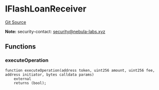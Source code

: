 # IFlashLoanReceiver
[Git Source](https://github.com/nebula-labs-xyz/lendefi-protocol/blob/921edb5eadadd55e1a3bfce4389f11db33e9cb1a/contracts/interfaces/IFlashLoanReceiver.sol)

**Note:**
security-contact: security@nebula-labs.xyz


## Functions
### executeOperation


```solidity
function executeOperation(address token, uint256 amount, uint256 fee, address initiator, bytes calldata params)
    external
    returns (bool);
```

